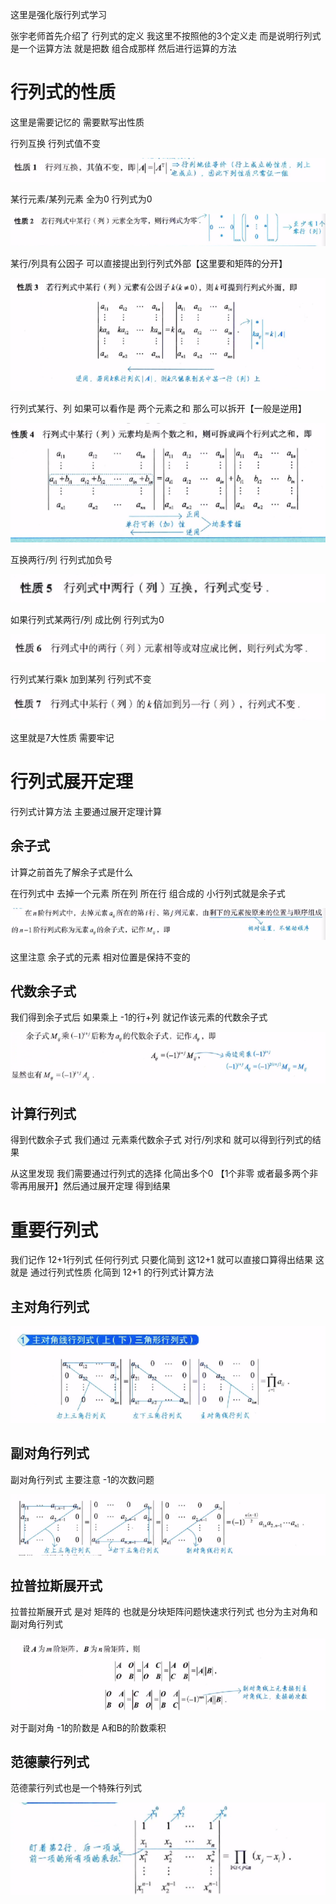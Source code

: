 这里是强化版行列式学习

张宇老师首先介绍了 行列式的定义 我这里不按照他的3个定义走 而是说明行列式是一个运算方法 就是把数 组合成那样 然后进行运算的方法

# 行列式的性质

这里是需要记忆的 需要默写出性质

行列互换 行列式值不变

![image-20251022000203075](https://raw.githubusercontent.com/Xioaruan912/pic/main/image-20251022000203075.png)

某行元素/某列元素 全为0 行列式为0

![image-20251022000227704](https://raw.githubusercontent.com/Xioaruan912/pic/main/image-20251022000227704.png)

某行/列具有公因子 可以直接提出到行列式外部【这里要和矩阵的分开】

![image-20251022000300032](https://raw.githubusercontent.com/Xioaruan912/pic/main/image-20251022000300032.png)

行列式某行、列 如果可以看作是 两个元素之和 那么可以拆开【一般是逆用】

![image-20251022000333740](https://raw.githubusercontent.com/Xioaruan912/pic/main/image-20251022000333740.png)

互换两行/列 行列式加负号

![image-20251022000358110](https://raw.githubusercontent.com/Xioaruan912/pic/main/image-20251022000358110.png)

如果行列式某两行/列 成比例 行列式为0

![image-20251022000417330](https://raw.githubusercontent.com/Xioaruan912/pic/main/image-20251022000417330.png)

行列式某行乘k 加到某列 行列式不变

![image-20251022000437179](https://raw.githubusercontent.com/Xioaruan912/pic/main/image-20251022000437179.png)

这里就是7大性质 需要牢记

# 行列式展开定理

行列式计算方法 主要通过展开定理计算

## 余子式

计算之前首先了解余子式是什么

在行列式中 去掉一个元素 所在列 所在行 组合成的 小行列式就是余子式

![image-20251022000555751](https://raw.githubusercontent.com/Xioaruan912/pic/main/image-20251022000555751.png)

这里注意 余子式的元素 相对位置是保持不变的

## 代数余子式

我们得到余子式后 如果乘上 -1的行+列  就记作该元素的代数余子式

![image-20251022000657485](https://raw.githubusercontent.com/Xioaruan912/pic/main/image-20251022000657485.png)

## 计算行列式

得到代数余子式 我们通过 元素乘代数余子式 对行/列求和 就可以得到行列式的结果

从这里发现 我们需要通过行列式的选择 化简出多个0 【1个非零 或者最多两个非零再用展开】然后通过展开定理 得到结果

# 重要行列式

我们记作 12+1行列式 任何行列式 只要化简到 这12+1 就可以直接口算得出结果 这就是 通过行列式性质 化简到 12+1 的行列式计算方法

## 主对角行列式

![image-20251022000852040](https://raw.githubusercontent.com/Xioaruan912/pic/main/image-20251022000852040.png)

## 副对角行列式

副对角行列式 主要注意 -1的次数问题

![image-20251022000926621](https://raw.githubusercontent.com/Xioaruan912/pic/main/image-20251022000926621.png)

## 拉普拉斯展开式

拉普拉斯展开式 是对 矩阵的 也就是分块矩阵问题快速求行列式 也分为主对角和副对角行列式

![image-20251022001006719](https://raw.githubusercontent.com/Xioaruan912/pic/main/image-20251022001006719.png)

对于副对角 -1的阶数是 A和B的阶数乘积

## 范德蒙行列式

范德蒙行列式也是一个特殊行列式

![image-20251022001049953](https://raw.githubusercontent.com/Xioaruan912/pic/main/image-20251022001049953.png)